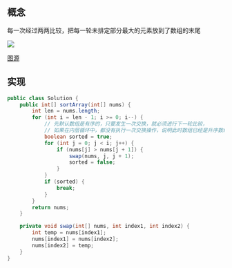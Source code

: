 ## 概念
每一次经过两两比较，把每一轮未排定部分最大的元素放到了数组的末尾


![](https://images2018.cnblogs.com/blog/1391679/201806/1391679-20180618163321525-1936669878.gif)

[图源](https://www.cnblogs.com/xaimicom/p/9189471.html)
## 实现
```java
public class Solution {
    public int[] sortArray(int[] nums) {
        int len = nums.length;
        for (int i = len - 1; i >= 0; i--) {
            // 先默认数组是有序的，只要发生一次交换，就必须进行下一轮比较，
            // 如果在内层循环中，都没有执行一次交换操作，说明此时数组已经是升序数组
            boolean sorted = true;
            for (int j = 0; j < i; j++) {
                if (nums[j] > nums[j + 1]) {
                    swap(nums, j, j + 1);
                    sorted = false;
                }
            }
            if (sorted) {
                break;
            }
        }
        return nums;
    }

    private void swap(int[] nums, int index1, int index2) {
        int temp = nums[index1];
        nums[index1] = nums[index2];
        nums[index2] = temp;
    }
}
```

